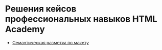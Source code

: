 # Решения кейсов профессиональных навыков HTML Academy

* [Семантическая разметка по макету](https://github.com/annaindistress/html-academy-skills/tree/master/semantic-markup)